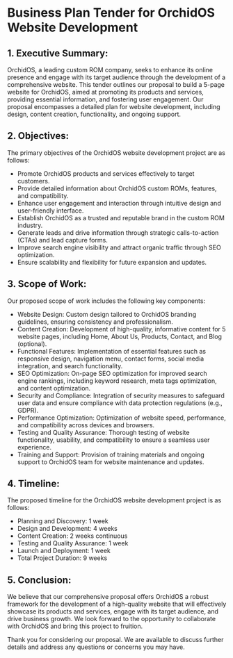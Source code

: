 # Business Plan Tender for OrchidOS Website Development

## 1. Executive Summary:
OrchidOS, a leading custom ROM company, seeks to enhance its online presence and engage with its target audience through the development of a comprehensive website. This tender outlines our proposal to build a 5-page website for OrchidOS, aimed at promoting its products and services, providing essential information, and fostering user engagement. Our proposal encompasses a detailed plan for website development, including design, content creation, functionality, and ongoing support.

## 2. Objectives:
The primary objectives of the OrchidOS website development project are as follows:
- Promote OrchidOS products and services effectively to target customers.
- Provide detailed information about OrchidOS custom ROMs, features, and compatibility.
- Enhance user engagement and interaction through intuitive design and user-friendly interface.
- Establish OrchidOS as a trusted and reputable brand in the custom ROM industry.
- Generate leads and drive information through strategic calls-to-action (CTAs) and lead capture forms.
- Improve search engine visibility and attract organic traffic through SEO optimization.
- Ensure scalability and flexibility for future expansion and updates.

## 3. Scope of Work:
Our proposed scope of work includes the following key components:
- Website Design: Custom design tailored to OrchidOS branding guidelines, ensuring consistency and professionalism.
- Content Creation: Development of high-quality, informative content for 5 website pages, including Home, About Us, Products, Contact, and Blog (optional).
- Functional Features: Implementation of essential features such as responsive design, navigation menu, contact forms, social media integration, and search functionality.
- SEO Optimization: On-page SEO optimization for improved search engine rankings, including keyword research, meta tags optimization, and content optimization.
- Security and Compliance: Integration of security measures to safeguard user data and ensure compliance with data protection regulations (e.g., GDPR).
- Performance Optimization: Optimization of website speed, performance, and compatibility across devices and browsers.
- Testing and Quality Assurance: Thorough testing of website functionality, usability, and compatibility to ensure a seamless user experience.
- Training and Support: Provision of training materials and ongoing support to OrchidOS team for website maintenance and updates.

## 4. Timeline:
The proposed timeline for the OrchidOS website development project is as follows:
- Planning and Discovery: 1 week
- Design and Development: 4 weeks
- Content Creation: 2 weeks continuous
- Testing and Quality Assurance: 1 week
- Launch and Deployment: 1 week
- Total Project Duration: 9 weeks

## 5. Conclusion:
We believe that our comprehensive proposal offers OrchidOS a robust framework for the development of a high-quality website that will effectively showcase its products and services, engage with its target audience, and drive business growth. We look forward to the opportunity to collaborate with OrchidOS and bring this project to fruition.

Thank you for considering our proposal. We are available to discuss further details and address any questions or concerns you may have.
